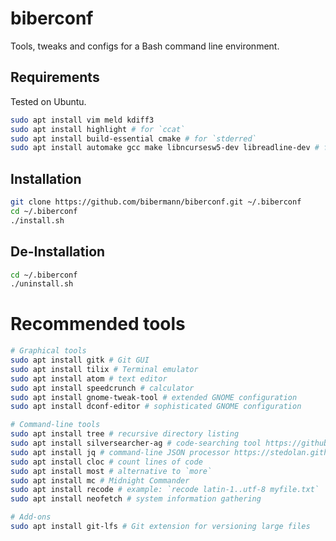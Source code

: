 # biberconf

Tools, tweaks and configs for a Bash command line environment.

## Requirements

Tested on Ubuntu.

```bash
sudo apt install vim meld kdiff3
sudo apt install highlight # for `ccat`
sudo apt install build-essential cmake # for `stderred`
sudo apt install automake gcc make libncursesw5-dev libreadline-dev # for `hstr`
```

## Installation

```bash
git clone https://github.com/bibermann/biberconf.git ~/.biberconf
cd ~/.biberconf
./install.sh
```

## De-Installation

```bash
cd ~/.biberconf
./uninstall.sh
```

# Recommended tools

```bash
# Graphical tools
sudo apt install gitk # Git GUI
sudo apt install tilix # Terminal emulator
sudo apt install atom # text editor
sudo apt install speedcrunch # calculator
sudo apt install gnome-tweak-tool # extended GNOME configuration
sudo apt install dconf-editor # sophisticated GNOME configuration

# Command-line tools
sudo apt install tree # recursive directory listing
sudo apt install silversearcher-ag # code-searching tool https://github.com/ggreer/the_silver_searcher
sudo apt install jq # command-line JSON processor https://stedolan.github.io/jq/
sudo apt install cloc # count lines of code
sudo apt install most # alternative to `more`
sudo apt install mc # Midnight Commander
sudo apt install recode # example: `recode latin-1..utf-8 myfile.txt`
sudo apt install neofetch # system information gathering

# Add-ons
sudo apt install git-lfs # Git extension for versioning large files
```
